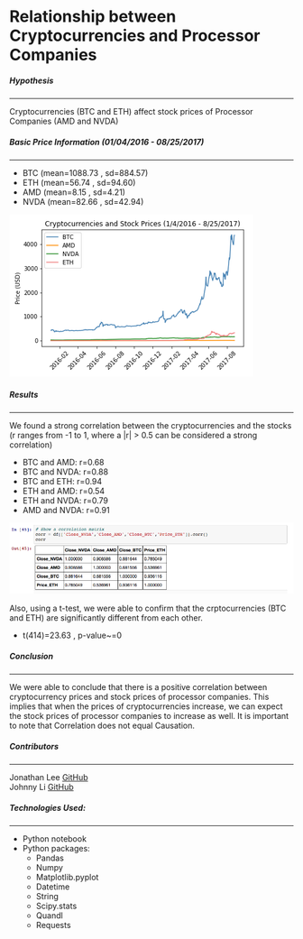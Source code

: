 # Relationship between Cryptocurrencies and Processor Companies

##### Hypothesis
***
Cryptocurrencies (BTC and ETH) affect stock prices of Processor Companies (AMD and NVDA)

##### Basic Price Information (01/04/2016 - 08/25/2017)
***
* BTC (mean=1088.73 , sd=884.57)
* ETH (mean=56.74 , sd=94.60)
* AMD (mean=8.15 , sd=4.21)
* NVDA (mean=82.66 , sd=42.94)

![Prices Info](Images/Prices.png)

##### Results
***
We found a strong correlation between the cryptocurrencies and the stocks (r ranges from -1 to 1, where a |r| > 0.5 can be considered a strong correlation)
* BTC and AMD: r=0.68
* BTC and NVDA: r=0.88
* BTC and ETH: r=0.94
* ETH and AMD: r=0.54
* ETH and NVDA: r=0.79
* AMD and NVDA: r=0.91

![Correlation Matrx](Images/Correlation_matrix.png)

Also, using a t-test, we were able to confirm that the crptocurrencies (BTC and ETH) are significantly different from each other.
* t(414)=23.63 , p-value~=0

##### Conclusion
***
We were able to conclude that there is a positive correlation between cryptocurrency prices and stock prices of processor companies. This implies that when the prices of cryptocurrencies increase, we can expect the stock prices of processor companies to increase as well. It is important to note that Correlation does not equal Causation.

##### Contributors
***
Jonathan Lee [GitHub](https://github.com/jonyclee) <br />
Johnny Li [GitHub](https://github.com/johnnyli93)

##### Technologies Used:
***
* Python notebook
* Python packages:
	- Pandas
	- Numpy
	- Matplotlib.pyplot
	- Datetime
	- String
	- Scipy.stats
	- Quandl
	- Requests